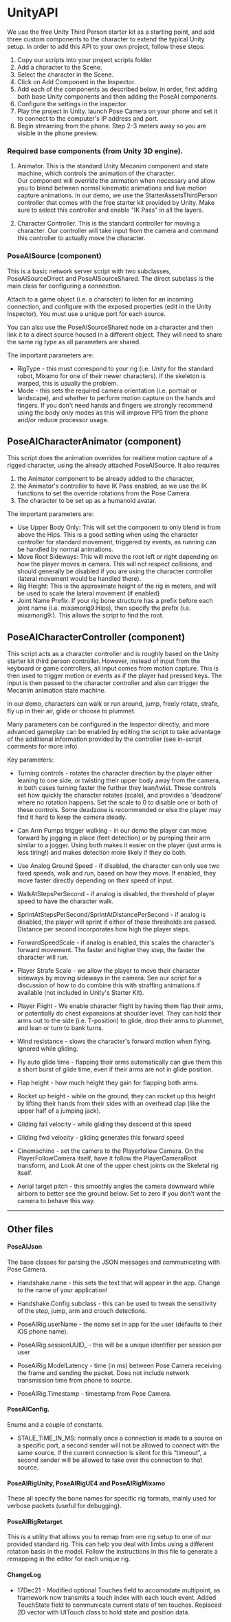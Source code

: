 # UnityAPI

We use the free Unity Third Person starter kit as a starting point, and add three custom components to the character to extend the typical Unity setup. 
In order to add this API to your own project, follow these steps:
1. Copy our scripts into your project scripts folder
2. Add a character to the Scene.  
3. Select the character in the Scene.
4. Click on Add Component in the Inspector.   
5. Add each of the components as described below, in order, first adding both base Unity components and then adding the PoseAI components.
6. Configure the settings in the inspector.
7. Play the project in Unity. launch Pose Camera on your phone and set it to connect to the computer's IP address and port. 
8. Begin streaming from the phone.  Step 2-3 meters away so you are visible in the phone preview.


### Required base components (from Unity 3D engine).
1. Animator.  This is the standard Unity Mecanim component and state machine, which controls the animation of the character.  
    Our component will override the animation when necessary and allow you to blend between normal kinematic animations and live motion capture animations.
    In our demo, we use the StarterAssetsThirdPerson controller that comes with the free starter kit provided by Unity.  Make sure to select this controller and enable "IK Pass" in all the layers.
        
2. Character Controller.  This is the standard controller for moving a character.  Our controller will take input from the camera and command this controller to actually move the character.


### PoseAISource (component) 

This is a basic network server script with two subclasses, PoseAISourceDirect and PoseAISourceShared.  The direct subclass is the main class for configuring a connection.  

Attach to a game object (i.e. a character) to listen for an incoming connection, and configure with the exposed properties (edit in the Unity Inspector).  You must use a unique port for each source.

You can also use the PoseAISourceShared node on a character and then link it to a direct source housed in a different object.  They will need to share the same rig type as all parameters are shared.

The important parameters are:
* RigType - this must correspond to your rig (i.e. Unity for the standard robot, Mixamo for one of their newer characters).  If the skeleton is warped, this is usually the problem.
* Mode - this sets the required camera orientation (i.e. portrait or landscape), and whether to perform motion capture on the hands and fingers.  If you don't need hands and fingers we strongly recommend using the body only modes as this will improve FPS from the phone and/or reduce processor usage.


## PoseAICharacterAnimator (component)

This script does the animation overrides for realtime motion capture of a rigged character, using the already attached PoseAISource. It also requires
1. the Animator component to be already added to the character,
2. the Animator's controller to have IK Pass enabled, as we use the IK functions to set the override rotations from the Pose Camera.
3. The character to be set up as a humanoid avatar.

The important parameters are:
* Use Upper Body Only:  This will set the component to only blend in from above the Hips.  This is a good setting when using the character controller for standard movement, triggered by events, as running can be handled by normal animations.
* Move Root Sideways:  This will move the root left or right depending on how the player moves in camera. This will not respect collisions, and should generally be disabled if you are using the character controller (lateral movement would be handled there).
* Rig Height: This is the approximate height of the rig in meters, and will be used to scale the lateral movement (if enabled)
* Joint Name Prefix:  If your rig bone structure has a prefix before each joint name (i.e. mixamorig9:Hips), then specify the prefix (i.e. mixamorig9:).  This allows the script to find the root.


## PoseAICharacterController (component)

This script acts as a character controller and is roughly based on the Unity starter kit third person controller.  However, instead of input from the keyboard or game controllers, all input comes from motion capture.  This is then used to trigger motion or events as if the player had pressed keys.  The input is then passed to the character controller and also can trigger the Mecanim animation state machine.

In our demo, characters can walk or run around, jump, freely rotate, strafe, fly up in their air, glide or choose to plummet.

Many parameters can be configured in the Inspector directly, and more advanced gameplay can be enabled by editing the script to take advantage of the additional information provided by the controller (see in-script comments for more info).



Key parameters:
* Turning controls - rotates the character direction by the player either leaning to one side, or twisting their upper body away from the camera, in both cases turning faster the further they lean/twist. These controls set how quickly the character rotates (scale), and provides a 'deadzone' where no rotation happens.  Set the scale to 0 to disable one or both of these controls.  Some deadzone is recommended or else the player may find it hard to keep the camera steady.
* Can Arm Pumps trigger walking - in our demo the player can move forward by jogging in place (feet detection) or by pumping their arm similar to a jogger.  Using both makes it easier on the player (just arms is less tiring!) and makes detection more likely if they do both.
* Use Analog Ground Speed - if disabled, the character can only use two fixed speeds, walk and run, based on how they move. If enabled, they move faster directly depending on their speed of input.
* WalkAtStepsPerSecond - if analog is disabled, the threshold of player speed to have the character walk.
* SprintAtStepsPerSecond/SprintAtDistancePerSecond - if analog is disabled, the player will sprint if either of these thresholds are passed.  Distance per second incorporates how high the player steps.
* ForwardSpeedScale - if analog is enabled, this scales the character's forward movement.  The faster and higher they step, the faster the character will run.
* Player Strafe Scale - we allow the player to move their character sideways by moving sideways in the camera. See our script for a discussion of how to do combine this with straffing animations if available (not included in Unity's Starter Kit).

* Player Flight - We enable character flight by having them flap their arms, or potentially do chest expansions at shoulder level.  They can hold their arms out to the side (i.e. T-position) to glide, drop their arms to plummet, and lean or turn to bank turns.  
* Wind resistance - slows the character's forward motion when flying.  Ignored while gliding.
* Fly auto glide time - flapping their arms automatically can give them this a short burst of glide time, even if their arms are not in glide position.  
* Flap height - how much height they gain for flapping both arms.
* Rocket up height - while on the ground, they can rocket up this height by lifting their hands from their sides with an overhead clap (like the upper half of a jumping jack).
* Gliding fall velocity - while gliding they descend at this speed
* Gliding fwd velocity - gliding generates this forward speed

* Cinemachine - set the camera to the Playerfollow Camera.  On the PlayerFollowCamera itself, have it follow the PlayerCameraRoot transform, and Look At one of the upper chest joints on the Skeletal rig itself. 
* Aerial target pitch - this smoothly angles the camera downward while airborn to better see the ground below.  Set to zero if you don't want the camera to behave this way.


- - - -
## Other files
 
#### PoseAIJson
The base classes for parsing the JSON messages and communicating with Pose Camera.
* Handshake.name - this sets the text that will appear in the app.  Change to the name of your application!
* Handshake.Config subclass - this can be used to tweak the sensitivity of the step, jump, arm and crouch detections.

* PoseAIRig.userName - the name set in app for the user (defaults to their iOS phone name).
* PoseAIRig.sessionUUID_ - this will be a unique identifier per session per user

* PoseAIRig.ModelLatency - time (in ms) between Pose Camera receiving the frame and sending the packet. Does not include network transmission time from phone to source.
* PoseAIRig.Timestamp - timestamp from Pose Camera.


#### PoseAIConfig.
Enums and a couple of constants.
 * STALE_TIME_IN_MS: normally once a connection is made to a source on a specific port, a second sender will not be allowed to connect with the same source.  If the current connection is silent for this “timeout”, a second sender will be allowed to take over the connection to that source.
#### PoseAIRigUnity, PoseAIRigUE4 and PoseAIRigMixamo
These all specify the bone names for specific rig formats, mainly used for verbose packets (useful for debugging).


#### PoseAIRigRetarget
This is a utility that allows you to remap from one rig setup to one of our provided standard rig.  This can help you deal with limbs using a different rotation basis in the model.
Follow the instructions in this file to generate a remapping in the editor for each unique rig.


#### ChangeLog
* 17Dec21 - Modified optional Touches field to accomodate multipoint, as framework now transmits a touch index with each touch event.  Added TouchState field to communicate current state of ten touches.  Replaced 2D vector with UITouch class to hold state and position data. 
